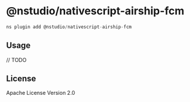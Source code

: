 # @nstudio/nativescript-airship-fcm

```javascript
ns plugin add @nstudio/nativescript-airship-fcm
```

## Usage

// TODO

## License

Apache License Version 2.0
